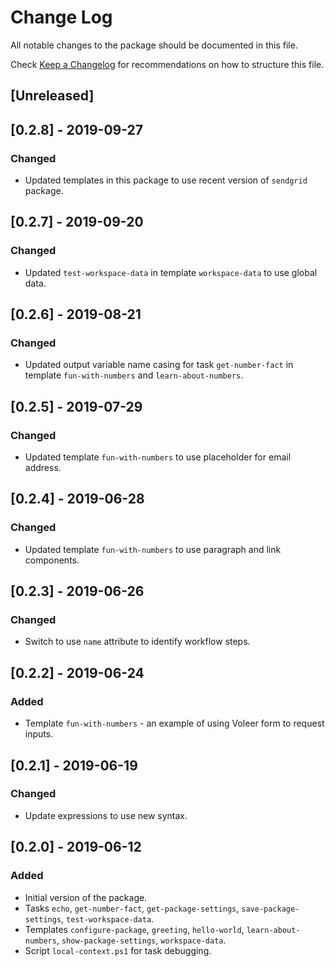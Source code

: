 # Change Log

All notable changes to the package should be documented in this file.

Check [Keep a Changelog](http://keepachangelog.com/) for recommendations on how to structure this file.

## [Unreleased]

## [0.2.8] - 2019-09-27

### Changed

- Updated templates in this package to use recent version of `sendgrid` package.

## [0.2.7] - 2019-09-20

### Changed

- Updated `test-workspace-data` in template `workspace-data` to use global data.

## [0.2.6] - 2019-08-21

### Changed

- Updated output variable name casing for task `get-number-fact` in template `fun-with-numbers` and `learn-about-numbers`.

## [0.2.5] - 2019-07-29

### Changed

- Updated template `fun-with-numbers` to use placeholder for email address.

## [0.2.4] - 2019-06-28

### Changed

- Updated template `fun-with-numbers` to use paragraph and link components.

## [0.2.3] - 2019-06-26

### Changed

- Switch to use `name` attribute to identify workflow steps.

## [0.2.2] - 2019-06-24

### Added

- Template `fun-with-numbers` - an example of using Voleer form to request inputs.

## [0.2.1] - 2019-06-19

### Changed

- Update expressions to use new syntax.

## [0.2.0] - 2019-06-12

### Added

- Initial version of the package.
- Tasks `echo`, `get-number-fact`, `get-package-settings`, `save-package-settings`, `test-workspace-data`.
- Templates `configure-package`, `greeting`, `hello-world`, `learn-about-numbers`, `show-package-settings`, `workspace-data`.
- Script `local-context.ps1` for task debugging.
